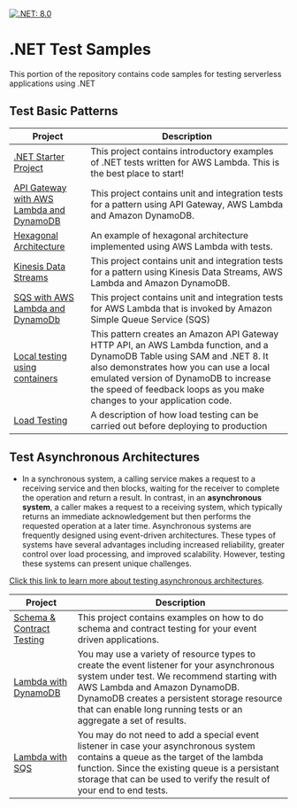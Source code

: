[![.NET: 8.0](https://img.shields.io/badge/.NET-8.0-Green)](https://img.shields.io/badge/.NET-6.0-Green)

# .NET Test Samples

This portion of the repository contains code samples for testing serverless applications using .NET

## Test Basic Patterns
|Project|Description|
|---|---|
|[.NET Starter Project](./apigw-lambda-list-s3-buckets)|This project contains introductory examples of .NET tests written for AWS Lambda. This is the best place to start!|
|[API Gateway with AWS Lambda and DynamoDB](./apigw-lambda-ddb)|This project contains unit and integration tests for a pattern using API Gateway, AWS Lambda and Amazon DynamoDB.|
|[Hexagonal Architecture](./hexagonal-architecture)|An example of hexagonal architecture implemented using AWS Lambda with tests.|
|[Kinesis Data Streams](./kinesis-lambda-dynamodb/)|This project contains unit and integration tests for a pattern using Kinesis Data Streams, AWS Lambda and Amazon DynamoDB.|
|[SQS with AWS Lambda and DynamoDb](./sqs-lambda)|This project contains unit and integration tests for AWS Lambda that is invoked by Amazon Simple Queue Service (SQS)|
|[Local testing using containers](./test-containers)|This pattern creates an Amazon API Gateway HTTP API, an AWS Lambda function, and a DynamoDB Table using SAM and .NET 8. It also demonstrates how you can use a local emulated version of DynamoDB to increase the speed of feedback loops as you make changes to your application code.|
|[Load Testing](./load-testing)|A description of how load testing can be carried out before deploying to production | 

## Test Asynchronous Architectures
* In a synchronous system, a calling service makes a request to a receiving service and then blocks, waiting for the receiver to complete the operation and return a result. In contrast, in an **asynchronous system**, a caller makes a request to a receiving system, which typically returns an immediate acknowledgement but then performs the requested operation at a later time. Asynchronous systems are frequently designed using event-driven architectures. These types of systems have several advantages including increased reliability, greater control over load processing, and improved scalability. However, testing these systems can present unique challenges.

[Click this link to learn more about testing asynchronous architectures](./README-ASYNC.md).

|Project|Description|
|---|---|
|[Schema & Contract Testing](./schema-and-contract-testing)|This project contains examples on how to do schema and contract testing for your event driven applications.|
|[Lambda with DynamoDB](./async-lambda-dynamodb) |You may use a variety of resource types to create the event listener for your asynchronous system under test. We recommend starting with AWS Lambda and Amazon DynamoDB. DynamoDB creates a persistent storage resource that can enable long running tests or an aggregate a set of results.|
|[Lambda with SQS](./async-lambda-sqs) |You may do not need to add a special event listener in case your asynchronous system contains a queue as the target of the lambda function. Since the existing queue is a persistant storage that can be used to verify the result of your end to end tests. 

